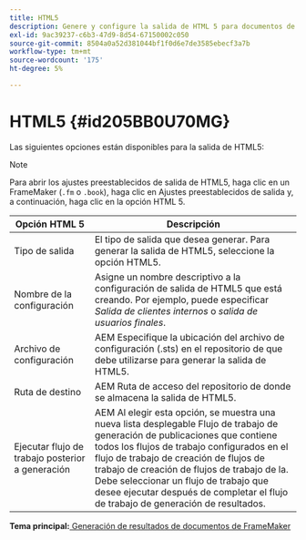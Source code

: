 ```yaml
---
title: HTML5
description: Genere y configure la salida de HTML 5 para documentos de FrameMaker AEM en Guías de.
exl-id: 9ac39237-c6b3-47d9-8d54-67150002c050
source-git-commit: 8504a0a52d381044bf1f0d6e7de3585ebecf3a7b
workflow-type: tm+mt
source-wordcount: '175'
ht-degree: 5%

---
```


# HTML5 {#id205BB0U70MG}

Las siguientes opciones están disponibles para la salida de HTML5:

>[!NOTE]
>
> Para abrir los ajustes preestablecidos de salida de HTML5, haga clic en un FrameMaker \(`.fm` o `.book`\), haga clic en Ajustes preestablecidos de salida y, a continuación, haga clic en la opción HTML 5.

| Opción HTML 5 | Descripción |
|------------|-----------|
| Tipo de salida | El tipo de salida que desea generar. Para generar la salida de HTML5, seleccione la opción HTML5. |
| Nombre de la configuración | Asigne un nombre descriptivo a la configuración de salida de HTML5 que está creando. Por ejemplo, puede especificar *Salida de clientes internos* o *salida de usuarios finales*. |
| Archivo de configuración | AEM Especifique la ubicación del archivo de configuración \(.sts\) en el repositorio de que debe utilizarse para generar la salida de HTML5. |
| Ruta de destino | AEM Ruta de acceso del repositorio de donde se almacena la salida de HTML5. |
| Ejecutar flujo de trabajo posterior a generación | AEM Al elegir esta opción, se muestra una nueva lista desplegable Flujo de trabajo de generación de publicaciones que contiene todos los flujos de trabajo configurados en el flujo de trabajo de creación de flujos de trabajo de creación de flujos de trabajo de la. Debe seleccionar un flujo de trabajo que desee ejecutar después de completar el flujo de trabajo de generación de resultados. |

**Tema principal:**[ Generación de resultados de documentos de FrameMaker](fm-output-generatation.md)
